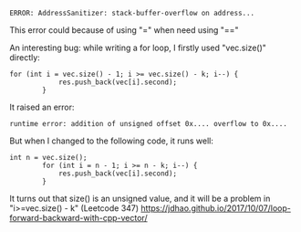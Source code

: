 ```
ERROR: AddressSanitizer: stack-buffer-overflow on address...
```
This error could because of using "=" when need using "=="

An interesting bug:
while writing a for loop, I firstly used "vec.size()" directly:
```
for (int i = vec.size() - 1; i >= vec.size() - k; i--) {
            res.push_back(vec[i].second);
        }
```
It raised an error: 
```
runtime error: addition of unsigned offset 0x.... overflow to 0x....
```
But when I changed to the following code, it runs well:
```
int n = vec.size();
        for (int i = n - 1; i >= n - k; i--) {
            res.push_back(vec[i].second);
        }
```
It turns out that size() is an unsigned value, and it will be a problem in "i>=vec.size() - k"
(Leetcode 347)
https://jdhao.github.io/2017/10/07/loop-forward-backward-with-cpp-vector/
